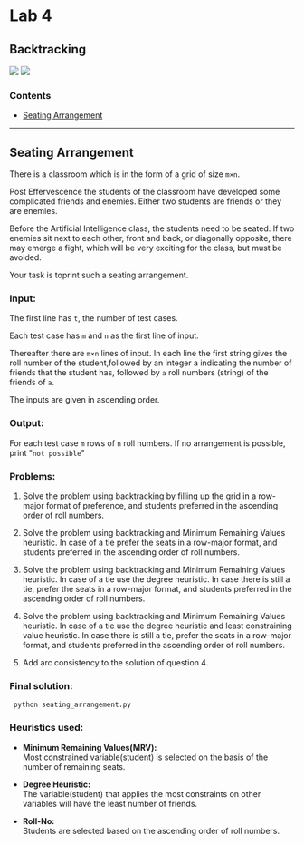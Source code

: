 # Lab 4
## Backtracking

<img src="https://img.shields.io/badge/language-Python3-brightgreen.svg"/>
<img src="https://img.shields.io/badge/VS Code-1.10.2-blue.svg"/>  

### Contents
* [Seating Arrangement](#seat)
___


## Seating Arrangement
There is a classroom which is in the form of a grid of size `m×n`. 

Post Effervescence the students of the classroom have developed some complicated friends and enemies. Either two students are friends or they are enemies. 

Before the Artificial Intelligence class, the students need to be seated. If two enemies sit next to each other, front and back, or diagonally opposite, there may emerge a fight, which will be very exciting for the class, but must be avoided. 

Your task is toprint such a seating arrangement.

### Input:
The first line has `t`, the number of test cases. 

Each test case has `m` and `n` as the first line of input.

Thereafter there are `m×n` lines of input. In each line the first string gives the roll number of the student,followed by an integer a indicating the number of friends that the student has, followed by `a` roll
numbers (string) of the friends of `a`. 

The inputs are given in ascending order.

### Output:
For each test case `m` rows of `n` roll numbers. If no arrangement is possible, print "`not
possible`"

### Problems:
1. Solve the problem using backtracking by filling up the grid in a row-major format of preference, and students preferred in the ascending order of roll numbers.
  
2. Solve the problem using backtracking and Minimum Remaining Values heuristic. In case of a
tie prefer the seats in a row-major format, and students preferred in the ascending order of roll
numbers.

3. Solve the problem using backtracking and Minimum Remaining Values heuristic. In case of a
tie use the degree heuristic. In case there is still a tie, prefer the seats in a row-major format, and
students preferred in the ascending order of roll numbers.

4. Solve the problem using backtracking and Minimum Remaining Values heuristic. In case of a
tie use the degree heuristic and least constraining value heuristic. In case there is still a tie, prefer
the seats in a row-major format, and students preferred in the ascending order of roll numbers.

5. Add arc consistency to the solution of question 4.

### Final solution:  
```
 python seating_arrangement.py
```
### Heuristics used:
* **Minimum Remaining Values(MRV):**<br>
Most constrained variable(student) is selected on the basis of the number of remaining seats.

* **Degree Heuristic:**<br>
The variable(student) that applies the most constraints on other variables will have the least number of friends.

* **Roll-No:**<br>
Students are selected based on the ascending order of roll numbers.